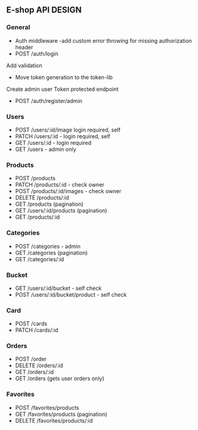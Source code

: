 ## E-shop API DESIGN

### General 
- Auth middleware -add custom error throwing for missing authorization header
- POST /auth/login

Add validation
- Move token generation to the token-lib

Create admin user
Token protected endpoint
- POST /auth/register/admin

### Users
- POST /users/:id/image  login required, self
- PATCH /users/:id -  login required, self
- GET /users/:id - login required
- GET /users - admin only

### Products

- POST /products
- PATCH /products/:id - check owner
- POST /products/:id/images -  check owner
- DELETE /products/:id
- GET /products (pagination)
- GET /users/:id/products (pagination)
- GET /products/:id

### Categories
- POST /categories - admin
- GET /categories  (pagination)
- GET /categories/:id

### Bucket
- GET /users/:id/bucket - self check
- POST /users/:id/bucket/product - self check

### Card
- POST /cards
- PATCH /cards/:id

### Orders
- POST /order
- DELETE /orders/:id
- GET /orders/:id
- GET /orders (gets user orders only)

### Favorites
- POST /favorites/products
- GET /favorites/products (pagination)
- DELETE /favorites/products/:id
